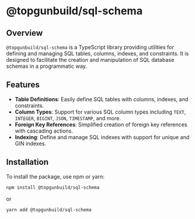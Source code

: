 # @topgunbuild/sql-schema

## Overview

`@topgunbuild/sql-schema` is a TypeScript library providing utilities for defining and managing SQL tables, columns, indexes, and constraints. It is designed to facilitate the creation and manipulation of SQL database schemas in a programmatic way.

## Features

- **Table Definitions**: Easily define SQL tables with columns, indexes, and constraints.
- **Column Types**: Support for various SQL column types including `TEXT`, `INTEGER`, `BIGINT`, `JSON`, `TIMESTAMP`, and more.
- **Foreign Key References**: Simplified creation of foreign key references with cascading actions.
- **Indexing**: Define and manage SQL indexes with support for unique and GIN indexes.

## Installation

To install the package, use npm or yarn:

```bash
npm install @topgunbuild/sql-schema
```

or

```bash
yarn add @topgunbuild/sql-schema
```
